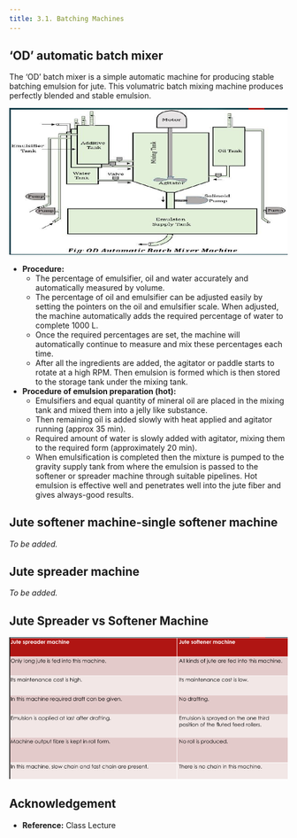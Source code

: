 ```yaml
---
title: 3.1. Batching Machines
---
```


## ‘OD’ automatic batch mixer

The ‘OD’ batch mixer is a simple automatic machine for producing stable batching emulsion for jute. This volumatric batch mixing machine produces perfectly blended and stable emulsion.

![](./img/od-automatic-batch-mixer.png)

- **Procedure:**
  - The percentage of emulsifier, oil and water accurately and automatically measured by volume.
  - The percentage of oil and emulsifier can be adjusted easily by setting the pointers on the oil and emulsifier scale. When adjusted, the machine automatically adds the required percentage of water to complete 1000 L.
  - Once the required percentages are set, the machine will automatically continue to measure and mix these percentages each time.
  - After all the ingredients are added, the agitator or paddle starts to rotate at a high RPM. Then emulsion is formed which is then stored to the storage tank under the mixing tank.
- **Procedure of emulsion preparation (hot):**
  - Emulsifiers and equal quantity of mineral oil are placed in the mixing tank and mixed them into a jelly like substance.
  - Then remaining oil is added slowly with heat applied and agitator running (approx 35 min).
  - Required amount of water is slowly added with agitator, mixing them to the required form (approximately 20 min).
  - When emulsification is completed then the mixture is pumped to the gravity supply tank from where the emulsion is passed to the softener or spreader machine through suitable pipelines. Hot emulsion is effective well and penetrates well into the jute fiber and gives always-good results.

## Jute softener machine-single softener machine

_To be added._

## Jute spreader machine

_To be added._

## Jute Spreader vs Softener Machine

![](./img/jute-spreader-vs-softener-machine.png)

## Acknowledgement

- **Reference:** Class Lecture

